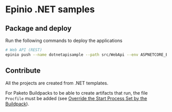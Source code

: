 # Epinio .NET samples

## Package and deploy

Run the following commands to deploy the applications

```bash
# Web API (REST)
epinio push --name dotnetapisample --path src/WebApi --env ASPNETCORE_ENVIRONMENT=Development
```

## Contribute

All the projects are created from .NET templates.

For Paketo Buildpacks to be able to create artifacts that run, the file `Procfile` must be added (see [Override the Start Process Set by the Buildpack](https://paketo.io/docs/howto/dotnet-core/#override-the-start-process-set-by-the-buildpack)).
